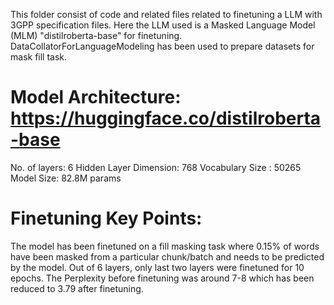 This folder consist of code and related files related to finetuning a LLM with 3GPP specification files. 
Here the LLM used is a Masked Language Model (MLM) "distilroberta-base" for finetuning. 
DataCollatorForLanguageModeling has been used to prepare datasets for mask fill task.

# Model Architecture: https://huggingface.co/distilroberta-base

No. of layers: 6
Hidden Layer Dimension: 768
Vocabulary Size : 50265
Model Size: 82.8M params

# Finetuning Key Points: 

The model has been finetuned on a fill masking task where 0.15% of words have been masked from a particular chunk/batch and needs to be predicted by the model.
Out of 6 layers, only last two layers were finetuned for 10 epochs.
The Perplexity before finetuning was around 7-8 which has been reduced to 3.79 after finetuning.
